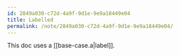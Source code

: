 ```yaml
---
id: 2849a030-c72d-4a9f-9d1e-9e9a18449e04
title: Labelled
permalink: /note/2849a030-c72d-4a9f-9d1e-9e9a18449e04/
---
```

This doc uses a [[base-case.a|label]].
